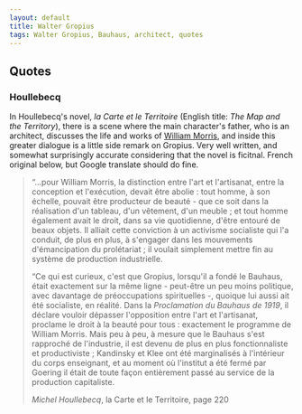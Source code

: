 ```yaml
---
layout: default
title: Walter Gropius
tags: Walter Gropius, Bauhaus, architect, quotes
---
```


## Quotes

### Houllebecq

In Houllebecq's novel, *la Carte et le Territoire* (English title: *The Map and
the Territory*), there is a scene where the main character's father, who is an
architect, discusses the life and works of [William
Morris](http://en.wikipedia.org/wiki/William_Morris), and inside this greater
dialogue is a little side remark on Gropius. Very well written, and somewhat
surprisingly accurate considering that the novel is ficitnal. French original
below, but Google translate should do fine.

> “…pour William Morris, la distinction entre l'art et l'artisanat, entre la
> conception et l'exécution, devait être abolie : tout homme, à son échelle,
> pouvait être producteur de beauté - que ce soit dans la réalisation d'un
> tableau, d'un vêtement, d'un meuble ; et tout homme également avait le droit,
> dans sa vie quotidienne, d'être entouré de beaux objets. Il alliait cette
> conviction à un activisme socialiste qui l'a conduit, de plus en plus, à
> s'engager dans les mouvements d'émancipation du prolétariat ; il voulait
> simplement mettre fin au système de production industrielle.
>
> “Ce qui est curieux, c'est que Gropius, lorsqu'il a fondé le Bauhaus, était
> exactement sur la même ligne - peut-être un peu moins politique, avec
> davantage de préoccupations spirituelles -, quoique lui aussi ait été
> socialiste, en réalité.  Dans la *Proclamation du Bauhaus de 1919*, il
> déclare vouloir dépasser l'opposition entre l'art et l'artisanat, proclame le
> droit à la beauté pour tous : exactement le programme de William Morris. Mais
> peu à peu, à mesure que le Bauhaus s'est rapproché de l'industrie, il est
> devenu de plus en plus fonctionnaliste et productiviste ; Kandinsky et Klee
> ont été marginalisés à l'intérieur du corps enseignant, et au moment où
> l'institut a été fermé par Goering il était de toute façon entièrement passé
> au service de la production capitaliste.
>
> <cite>Michel Houllebecq</cite>, la Carte et le Territoire, page 220
